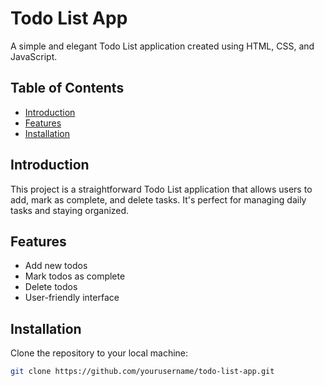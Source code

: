 # Todo List App

A simple and elegant Todo List application created using HTML, CSS, and JavaScript.

## Table of Contents
- [Introduction](#introduction)
- [Features](#features)
- [Installation](#installation)

## Introduction
This project is a straightforward Todo List application that allows users to add, mark as complete, and delete tasks. It's perfect for managing daily tasks and staying organized.

## Features
- Add new todos
- Mark todos as complete
- Delete todos
- User-friendly interface

## Installation
Clone the repository to your local machine:
   ```bash
   git clone https://github.com/yourusername/todo-list-app.git

